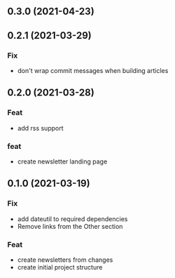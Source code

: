 ## 0.3.0 (2021-04-23)

## 0.2.1 (2021-03-29)

### Fix

- don't wrap commit messages when building articles

## 0.2.0 (2021-03-28)

### Feat

- add rss support

### feat

- create newsletter landing page

## 0.1.0 (2021-03-19)

### Fix

- add dateutil to required dependencies
- Remove links from the Other section

### Feat

- create newsletters from changes
- create initial project structure
